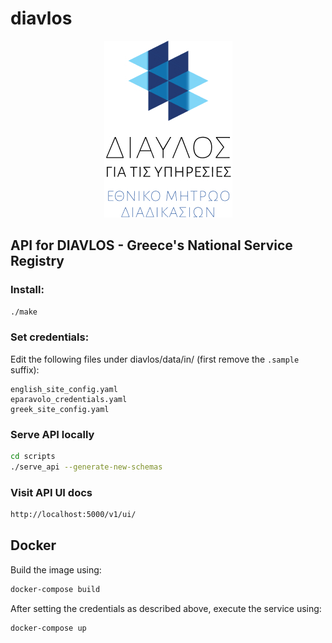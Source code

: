# diavlos

<p align="center"> <img src="resources/logo.jpg?raw=true"/> </p>

## API for DIAVLOS - Greece's National Service Registry

### Install:
```bash
./make
```

### Set credentials:

Edit the following files under diavlos/data/in/ (first remove the `.sample` suffix):
```
english_site_config.yaml
eparavolo_credentials.yaml
greek_site_config.yaml
```

### Serve API locally
```bash
cd scripts
./serve_api --generate-new-schemas
```

### Visit API UI docs
```bash
http://localhost:5000/v1/ui/
```

## Docker

Build the image using:

```bash
docker-compose build
```

After setting the credentials as described above, execute the service using:

```bash
docker-compose up
```

